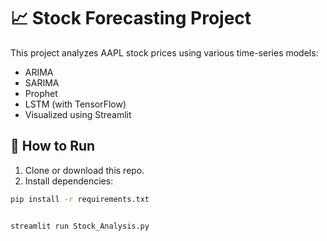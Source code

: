 # 📈 Stock Forecasting Project

This project analyzes AAPL stock prices using various time-series models:

- ARIMA
- SARIMA
- Prophet
- LSTM (with TensorFlow)
- Visualized using Streamlit

## 🧪 How to Run

1. Clone or download this repo.
2. Install dependencies:

```bash
pip install -r requirements.txt


streamlit run Stock_Analysis.py

